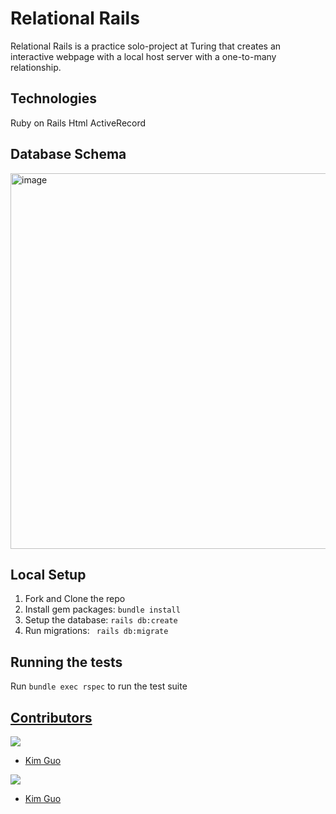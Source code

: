 # Relational Rails
Relational Rails is a practice solo-project at Turing that creates an interactive webpage
with a local host server with a one-to-many relationship.

## Technologies
Ruby on Rails
Html
ActiveRecord

## Database Schema
<img width="601" alt="image" src="https://user-images.githubusercontent.com/97060659/160756814-6743880d-2f3f-49a5-8928-953b85a5aaf1.png">

## Local Setup

1. Fork and Clone the repo
2. Install gem packages: `bundle install`
3. Setup the database: `rails db:create`
4. Run migrations: ` rails db:migrate`

## Running the tests
Run `bundle exec rspec` to run the test suite

## <ins>Contributors</ins>
<p>
  <img src="https://img.shields.io/badge/LinkedIn-0077B5?style=for-the-badge&logo=linkedin&logoColor=white" />
</p>

- [Kim Guo](https://www.linkedin.com/in/kim-guo-5331b4158/)


<p>
  <img src="https://img.shields.io/badge/GitHub-100000?style=for-the-badge&logo=github&logoColor=white" />
</p>

- [Kim Guo](https://github.com/kg-byte)
